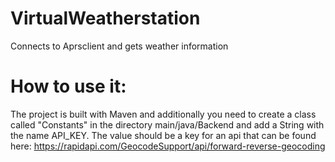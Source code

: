 # VirtualWeatherstation

Connects to Aprsclient and gets weather information

# How to use it:

The project is built with Maven and additionally you need to create a class called "Constants" in the directory main/java/Backend and add a String with the name API_KEY. The value should be a key for an api that can be found here: https://rapidapi.com/GeocodeSupport/api/forward-reverse-geocoding
